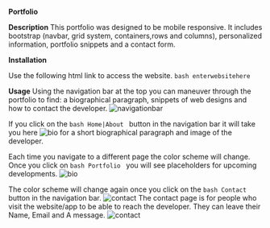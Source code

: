 **Portfolio**

**Description**
This portfolio was designed to be mobile responsive. It includes bootstrap (navbar, grid system, containers,rows and columns), personalized information, portfolio snippets and a contact form. 

**Installation**

Use the following html link to access the website.
```bash enterwebsitehere``` 

**Usage**
Using the navigation bar at the top you can maneuver through the portfolio to find: a biographical paragraph, snippets of web designs and how to contact the developer. 
![navigationbar](assets/navbar.png)

If you click on the ```bash Home|About ``` button in the navigation bar it will take you here
![bio](assets/about.png)
 for a short biographical paragraph and image of the developer. 

 Each time you navigate to a different page the color scheme will change. Once you click on ```bash Portfolio ``` you will see placeholders for upcoming developments. 
 ![bio](assets/portfolio.png)

 The color scheme will change again once you click on the ```bash Contact ``` button in the navigation bar.
 ![contact](assets/contact1.png) 
 The contact page is for people who visit the website/app to be able to reach the developer. They can leave their Name, Email and A message.
![contact](assets/contact2.png)

